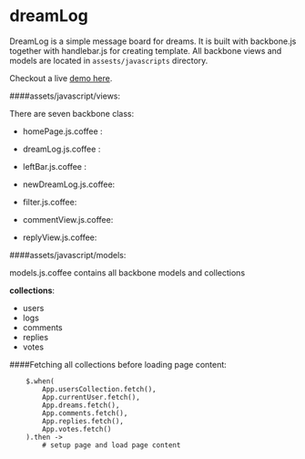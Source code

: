 dreamLog
========

DreamLog is a simple message board for dreams. It is built with backbone.js together with handlebar.js for creating template. 
All backbone views and models are located in <code>assests/javascripts</code> directory.

Checkout a live [demo here](http://dreamlog.heroku.com).

####assets/javascript/views:

  There are seven backbone class:

   * homePage.js.coffee : 
    
   * dreamLog.js.coffee :    
    
 * leftBar.js.coffee :   

 * newDreamLog.js.coffee:

 * filter.js.coffee: 
       
 * commentView.js.coffee:

 * replyView.js.coffee:

    
    
    
####assets/javascript/models:

models.js.coffee contains all backbone models and collections

__collections__:
 * users                 
 * logs                     
 * comments             
 * replies      
 * votes           
 

####Fetching all collections before loading page content:

        $.when(
            App.usersCollection.fetch(),
            App.currentUser.fetch(),
            App.dreams.fetch(),
            App.comments.fetch(),
            App.replies.fetch(),
            App.votes.fetch()
        ).then ->
            # setup page and load page content





